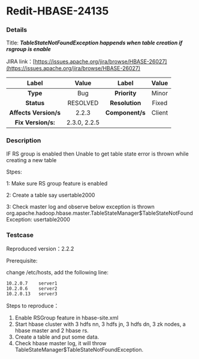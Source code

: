 # Redit-HBASE-24135

### Details

Title: ***TableStateNotFoundException happends when table creation if rsgroup is enable***

JIRA link：[https://issues.apache.org/jira/browse/HBASE-26027](https://issues.apache.org/jira/browse/HBASE-26027)

|         Label         |    Value     |      Label      | Value  |
|:---------------------:|:------------:|:---------------:|:------:|
|       **Type**        |     Bug      |  **Priority**   | Minor  |
|      **Status**       |   RESOLVED   | **Resolution**  | Fixed  |
| **Affects Version/s** |    2.2.3     | **Component/s** | Client |
|  **Fix Version/s:**   | 2.3.0, 2.2.5 |

### Description

IF RS group is enabled then Unable to get table state error is thrown while creating a new table

Stpes:

1: Make sure RS group feature is enabled

2: Create a table say usertable2000

3: Check master log and observe below exception is thrown
org.apache.hadoop.hbase.master.TableStateManager$TableStateNotFoundException: usertable2000

### Testcase

Reproduced version：2.2.2

Prerequisite:

change /etc/hosts, add the following line:

```
10.2.0.7    server1
10.2.0.6    server2
10.2.0.13   server3
```

Steps to reproduce：

1. Enable RSGroup feature in hbase-site.xml
2. Start hbase cluster with 3 hdfs nn, 3 hdfs jn, 3 hdfs dn, 3 zk nodes, a hbase master and 2 hbase rs.
3. Create a table and put some data.
4. Check hbase master log, it will throw TableStateManager$TableStateNotFoundException.